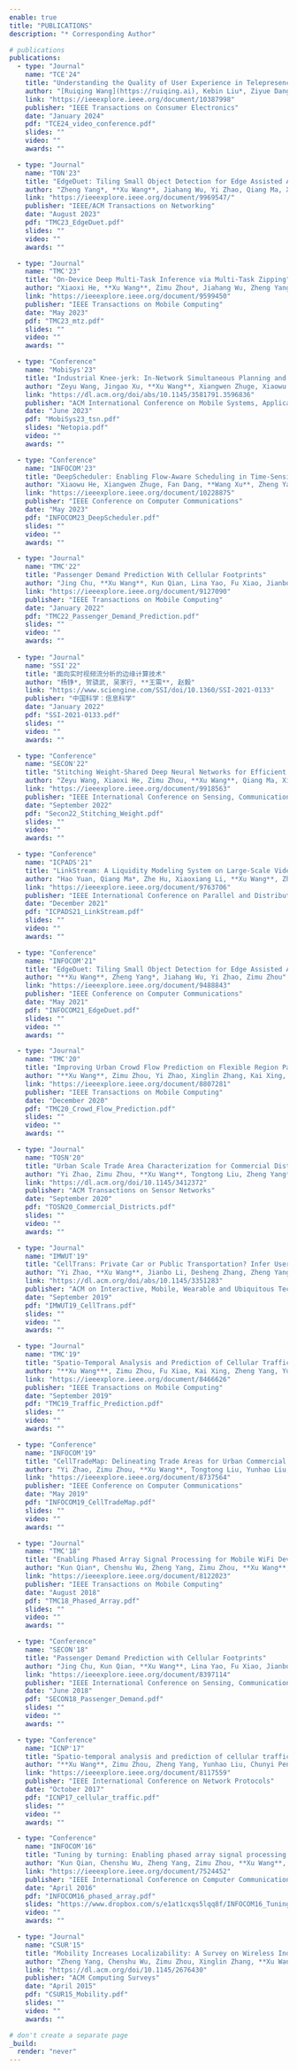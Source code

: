```yaml
---
enable: true
title: "PUBLICATIONS"
description: "* Corresponding Author"

# publications
publications:
  - type: "Journal"
    name: "TCE'24"
    title: "Understanding the Quality of User Experience in Telepresence Systems from an Information Theory Perspective"
    author: "[Ruiqing Wang](https://ruiqing.ai), Kebin Liu*, Ziyue Dang, **Xu Wang**, Fan Dang, Yue Sun, Yuang Tong, Haitian Zhao, Yunhao Liu"
    link: "https://ieeexplore.ieee.org/document/10387998"
    publisher: "IEEE Transactions on Consumer Electronics"
    date: "January 2024"
    pdf: "TCE24_video_conference.pdf"
    slides: ""
    video: ""
    awards: ""

  - type: "Journal"
    name: "TON'23"
    title: "EdgeDuet: Tiling Small Object Detection for Edge Assisted Autonomous Mobile Vision"
    author: "Zheng Yang*, **Xu Wang**, Jiahang Wu, Yi Zhao, Qiang Ma, Xin Miao, Li Zhang, Zimu Zhou"
    link: "https://ieeexplore.ieee.org/document/9969547/"
    publisher: "IEEE/ACM Transactions on Networking"
    date: "August 2023"
    pdf: "TMC23_EdgeDuet.pdf"
    slides: ""
    video: ""
    awards: ""

  - type: "Journal"
    name: "TMC'23"
    title: "On-Device Deep Multi-Task Inference via Multi-Task Zipping"
    author: "Xiaoxi He, **Xu Wang**, Zimu Zhou*, Jiahang Wu, Zheng Yang, Lothar Thiele"
    link: "https://ieeexplore.ieee.org/document/9599450"
    publisher: "IEEE Transactions on Mobile Computing"
    date: "May 2023"
    pdf: "TMC23_mtz.pdf"
    slides: ""
    video: ""
    awards: ""

  - type: "Conference"
    name: "MobiSys'23"
    title: "Industrial Knee-jerk: In-Network Simultaneous Planning and Control on a TSN Switch"
    author: "Zeyu Wang, Jingao Xu, **Xu Wang**, Xiangwen Zhuge, Xiaowu He, Zheng Yang*"
    link: "https://dl.acm.org/doi/abs/10.1145/3581791.3596836"
    publisher: "ACM International Conference on Mobile Systems, Applications, and Services"
    date: "June 2023"
    pdf: "MobiSys23_tsn.pdf"
    slides: "Netopia.pdf"
    video: ""
    awards: ""

  - type: "Conference"
    name: "INFOCOM'23"
    title: "DeepScheduler: Enabling Flow-Aware Scheduling in Time-Sensitive Networking"
    author: "Xiaowu He, Xiangwen Zhuge, Fan Dang, **Wang Xu**, Zheng Yang"
    link: "https://ieeexplore.ieee.org/document/10228875"
    publisher: "IEEE Conference on Computer Communications"
    date: "May 2023"
    pdf: "INFOCOM23_DeepScheduler.pdf"
    slides: ""
    video: ""
    awards: ""

  - type: "Journal"
    name: "TMC'22"
    title: "Passenger Demand Prediction With Cellular Footprints"
    author: "Jing Chu, **Xu Wang**, Kun Qian, Lina Yao, Fu Xiao, Jianbo Li, Zheng Yang*"
    link: "https://ieeexplore.ieee.org/document/9127090"
    publisher: "IEEE Transactions on Mobile Computing"
    date: "January 2022"
    pdf: "TMC22_Passenger_Demand_Prediction.pdf"
    slides: ""
    video: ""
    awards: ""
  
  - type: "Journal"
    name: "SSI'22"
    title: "面向实时视频流分析的边缘计算技术"
    author: "杨铮*, 贺骁武, 吴家行, **王需**, 赵毅"
    link: "https://www.sciengine.com/SSI/doi/10.1360/SSI-2021-0133"
    publisher: "中国科学：信息科学"
    date: "January 2022"
    pdf: "SSI-2021-0133.pdf"
    slides: ""
    video: ""
    awards: ""

  - type: "Conference"
    name: "SECON'22"
    title: "Stitching Weight-Shared Deep Neural Networks for Efficient Multitask Inference on GPU"
    author: "Zeyu Wang, Xiaoxi He, Zimu Zhou, **Xu Wang**, Qiang Ma, Xin Miao, Zhuo Liu, Lothar Thiele, Zheng Yang"
    link: "https://ieeexplore.ieee.org/document/9918563"
    publisher: "IEEE International Conference on Sensing, Communication, and Networking"
    date: "September 2022"
    pdf: "Secon22_Stitching_Weight.pdf"
    slides: ""
    video: ""
    awards: ""

  - type: "Conference"
    name: "ICPADS'21"
    title: "LinkStream: A Liquidity Modeling System on Large-Scale Video Stream in Oilfield"
    author: "Hao Yuan, Qiang Ma*, Zhe Hu, Xiaoxiang Li, **Xu Wang**, Zheng Yang"
    link: "https://ieeexplore.ieee.org/document/9763706"
    publisher: "IEEE International Conference on Parallel and Distributed Systems"
    date: "December 2021"
    pdf: "ICPADS21_LinkStream.pdf"
    slides: ""
    video: ""
    awards: ""

  - type: "Conference"
    name: "INFOCOM'21"
    title: "EdgeDuet: Tiling Small Object Detection for Edge Assisted Autonomous Mobile Vision"
    author: "**Xu Wang**, Zheng Yang*, Jiahang Wu, Yi Zhao, Zimu Zhou"
    link: "https://ieeexplore.ieee.org/document/9488843"
    publisher: "IEEE Conference on Computer Communications"
    date: "May 2021"
    pdf: "INFOCOM21_EdgeDuet.pdf"
    slides: ""
    video: ""
    awards: ""

  - type: "Journal"
    name: "TMC'20"
    title: "Improving Urban Crowd Flow Prediction on Flexible Region Partition"
    author: "**Xu Wang**, Zimu Zhou, Yi Zhao, Xinglin Zhang, Kai Xing, Fu Xiao, Zheng Yang*, Yunhao Liu"
    link: "https://ieeexplore.ieee.org/document/8807281"
    publisher: "IEEE Transactions on Mobile Computing"
    date: "December 2020"
    pdf: "TMC20_Crowd_Flow_Prediction.pdf"
    slides: ""
    video: ""
    awards: ""

  - type: "Journal"
    name: "TOSN'20"
    title: "Urban Scale Trade Area Characterization for Commercial Districts with Cellular Footprints"
    author: "Yi Zhao, Zimu Zhou, **Xu Wang**, Tongtong Liu, Zheng Yang*"
    link: "https://dl.acm.org/doi/10.1145/3412372"
    publisher: "ACM Transactions on Sensor Networks"
    date: "September 2020"
    pdf: "TOSN20_Commercial_Districts.pdf"
    slides: ""
    video: ""
    awards: ""

  - type: "Journal"
    name: "IMWUT'19"
    title: "CellTrans: Private Car or Public Transportation? Infer Users' Main Transportation Modes at Urban Scale with Cellular Data"
    author: "Yi Zhao, **Xu Wang**, Jianbo Li, Desheng Zhang, Zheng Yang*"
    link: "https://dl.acm.org/doi/abs/10.1145/3351283"
    publisher: "ACM on Interactive, Mobile, Wearable and Ubiquitous Technologies"
    date: "September 2019"
    pdf: "IMWUT19_CellTrans.pdf"
    slides: ""
    video: ""
    awards: ""

  - type: "Journal"
    name: "TMC'19"
    title: "Spatio-Temporal Analysis and Prediction of Cellular Traffic in Metropolis"
    author: "**Xu Wang***, Zimu Zhou, Fu Xiao, Kai Xing, Zheng Yang, Yunhao Liu, Chunyi Peng"
    link: "https://ieeexplore.ieee.org/document/8466626"
    publisher: "IEEE Transactions on Mobile Computing"
    date: "September 2019"
    pdf: "TMC19_Traffic_Prediction.pdf"
    slides: ""
    video: ""
    awards: ""

  - type: "Conference"
    name: "INFOCOM'19"
    title: "CellTradeMap: Delineating Trade Areas for Urban Commercial Districts with Cellular Networks"
    author: "Yi Zhao, Zimu Zhou, **Xu Wang**, Tongtong Liu, Yunhao Liu, Zheng Yang"
    link: "https://ieeexplore.ieee.org/document/8737564"
    publisher: "IEEE Conference on Computer Communications"
    date: "May 2019"
    pdf: "INFOCOM19_CellTradeMap.pdf"
    slides: ""
    video: ""
    awards: ""

  - type: "Journal"
    name: "TMC'18"
    title: "Enabling Phased Array Signal Processing for Mobile WiFi Devices"
    author: "Kun Qian*, Chenshu Wu, Zheng Yang, Zimu Zhou, **Xu Wang**, Yunhao Liu"
    link: "https://ieeexplore.ieee.org/document/8122023"
    publisher: "IEEE Transactions on Mobile Computing"
    date: "August 2018"
    pdf: "TMC18_Phased_Array.pdf"
    slides: ""
    video: ""
    awards: ""

  - type: "Conference"
    name: "SECON'18"
    title: "Passenger Demand Prediction with Cellular Footprints"
    author: "Jing Chu, Kun Qian, **Xu Wang**, Lina Yao, Fu Xiao, Jianbo Li, Xin Miao, Zheng Yang"
    link: "https://ieeexplore.ieee.org/document/8397114"
    publisher: "IEEE International Conference on Sensing, Communication, and Networking"
    date: "June 2018"
    pdf: "SECON18_Passenger_Demand.pdf"
    slides: ""
    video: ""
    awards: ""

  - type: "Conference"
    name: "ICNP'17"
    title: "Spatio-temporal analysis and prediction of cellular traffic in metropolis"
    author: "**Xu Wang**, Zimu Zhou, Zheng Yang, Yunhao Liu, Chunyi Peng"
    link: "https://ieeexplore.ieee.org/document/8117559"
    publisher: "IEEE International Conference on Network Protocols"
    date: "October 2017"
    pdf: "ICNP17_cellular_traffic.pdf"
    slides: ""
    video: ""
    awards: ""

  - type: "Conference"
    name: "INFOCOM'16"
    title: "Tuning by turning: Enabling phased array signal processing for WiFi with inertial sensors"
    author: "Kun Qian, Chenshu Wu, Zheng Yang, Zimu Zhou, **Xu Wang**, Yunhao Liu"
    link: "https://ieeexplore.ieee.org/document/7524452"
    publisher: "IEEE International Conference on Computer Communications"
    date: "April 2016"
    pdf: "INFOCOM16_phased_array.pdf"
    slides: "https://www.dropbox.com/s/e1at1cxqs5lqq8f/INFOCOM16_TuningByTurning_slides.pptx?dl=0"
    video: ""
    awards: ""

  - type: "Journal"
    name: "CSUR'15"
    title: "Mobility Increases Localizability: A Survey on Wireless Indoor Localization using Inertial Sensors"
    author: "Zheng Yang, Chenshu Wu, Zimu Zhou, Xinglin Zhang, **Xu Wang**, Yunhao Liu"
    link: "https://dl.acm.org/doi/10.1145/2676430"
    publisher: "ACM Computing Surveys"
    date: "April 2015"
    pdf: "CSUR15_Mobility.pdf"
    slides: ""
    video: ""
    awards: ""

# don't create a separate page
_build:
  render: "never"
---
```

